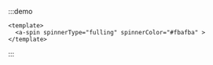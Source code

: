 :::demo

```vue
<template>
  <a-spin spinnerType="fulling" spinnerColor="#fbafba" >
</template>
```

:::
